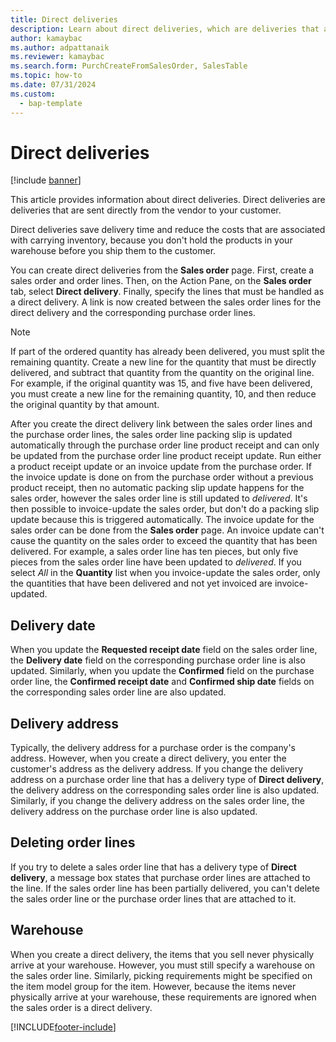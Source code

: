 ```yaml
---
title: Direct deliveries
description: Learn about direct deliveries, which are deliveries that are sent directly from the vendor to your customer with outlines on delivery dates and order lines.
author: kamaybac
ms.author: adpattanaik
ms.reviewer: kamaybac
ms.search.form: PurchCreateFromSalesOrder, SalesTable
ms.topic: how-to
ms.date: 07/31/2024
ms.custom: 
  - bap-template
---
```


# Direct deliveries

[!include [banner](../includes/banner.md)]

This article provides information about direct deliveries. Direct deliveries are deliveries that are sent directly from the vendor to your customer.

Direct deliveries save delivery time and reduce the costs that are associated with carrying inventory, because you don't hold the products in your warehouse before you ship them to the customer.  

You can create direct deliveries from the **Sales order** page. First, create a sales order and order lines. Then, on the Action Pane, on the **Sales order** tab, select **Direct delivery**. Finally, specify the lines that must be handled as a direct delivery. A link is now created between the sales order lines for the direct delivery and the corresponding purchase order lines.  

> [!NOTE]
> If part of the ordered quantity has already been delivered, you must split the remaining quantity. Create a new line for the quantity that must be directly delivered, and subtract that quantity from the quantity on the original line. For example, if the original quantity was 15, and five have been delivered, you must create a new line for the remaining quantity, 10, and then reduce the original quantity by that amount.  

After you create the direct delivery link between the sales order lines and the purchase order lines, the sales order line packing slip is updated automatically through the purchase order line product receipt and can only be updated from the purchase order line product receipt update. Run either a product receipt update or an invoice update from the purchase order. If the invoice update is done on from the purchase order without a previous product receipt, then no automatic packing slip update happens for the sales order, however the sales order line is still updated to *delivered*. It's then possible to invoice-update the sales order, but don't do a packing slip update because this is triggered automatically. The invoice update for the sales order can be done from the **Sales order** page. An invoice update can't cause the quantity on the sales order to exceed the quantity that has been delivered. For example, a sales order line has ten pieces, but only five pieces from the sales order line have been updated to *delivered*. If you select *All* in the **Quantity** list when you invoice-update the sales order, only the quantities that have been delivered and not yet invoiced are invoice-updated.

## Delivery date

When you update the **Requested receipt date** field on the sales order line, the **Delivery date** field on the corresponding purchase order line is also updated. Similarly, when you update the **Confirmed** field on the purchase order line, the **Confirmed receipt date** and **Confirmed ship date** fields on the corresponding sales order line are also updated.

## Delivery address

Typically, the delivery address for a purchase order is the company's address. However, when you create a direct delivery, you enter the customer's address as the delivery address. If you change the delivery address on a purchase order line that has a delivery type of **Direct delivery**, the delivery address on the corresponding sales order line is also updated. Similarly, if you change the delivery address on the sales order line, the delivery address on the purchase order line is also updated.

## Deleting order lines

If you try to delete a sales order line that has a delivery type of **Direct delivery**, a message box states that purchase order lines are attached to the line. If the sales order line has been partially delivered, you can't delete the sales order line or the purchase order lines that are attached to it.

## Warehouse

When you create a direct delivery, the items that you sell never physically arrive at your warehouse. However, you must still specify a warehouse on the sales order line. Similarly, picking requirements might be specified on the item model group for the item. However, because the items never physically arrive at your warehouse, these requirements are ignored when the sales order is a direct delivery.

[!INCLUDE[footer-include](../../includes/footer-banner.md)]
